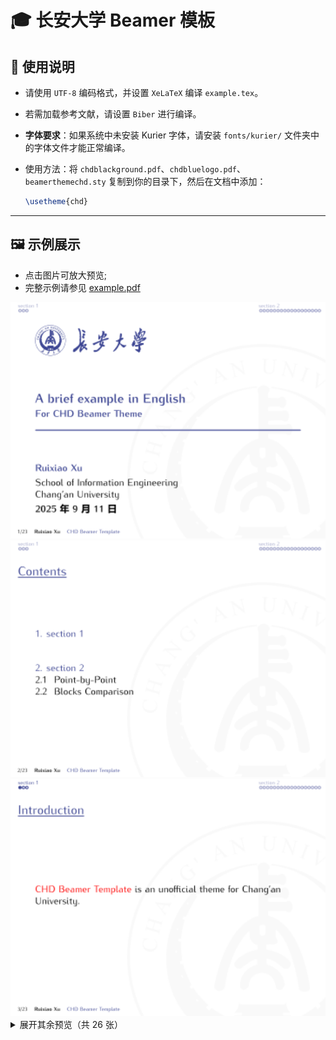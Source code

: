 # 🎓 长安大学 Beamer 模板

## 📖 使用说明 

- 请使用 `UTF-8` 编码格式，并设置 `XeLaTeX` 编译 `example.tex`。
- 若需加载参考文献，请设置 `Biber` 进行编译。
- **字体要求**：如果系统中未安装 Kurier 字体，请安装 `fonts/kurier/` 文件夹中的字体文件才能正常编译。
- 使用方法：将 `chdblackground.pdf`、`chdbluelogo.pdf`、`beamerthemechd.sty` 复制到你的目录下，然后在文档中添加：

    ```latex
    \usetheme{chd}
    ```

---
## 🖼️ 示例展示

- 点击图片可放大预览;
- 完整示例请参见 [example.pdf](example.pdf)

<div align="center">
  <a href="images/example_1.png"><img src="images/example_1.png" alt="示例1" width="720"></a>
  
</div>

<div align="center">
  <a href="images/example_2.png"><img src="images/example_2.png" alt="示例2" width="720"></a>
  
</div>

<div align="center">
  <a href="images/example_3.png"><img src="images/example_3.png" alt="示例3" width="720"></a>
  
</div>

<details>
<summary>展开其余预览（共 26 张）</summary>

<div align="center">
  
  <a href="images/example_4.png"><img src="images/example_4.png" alt="示例4" width="220"></a>
  <a href="images/example_5.png"><img src="images/example_5.png" alt="示例5" width="220"></a>
  <a href="images/example_6.png"><img src="images/example_6.png" alt="示例6" width="220"></a>
  <br>
  <a href="images/example_7.png"><img src="images/example_7.png" alt="示例7" width="220"></a>
  <a href="images/example_8.png"><img src="images/example_8.png" alt="示例8" width="220"></a>
  <a href="images/example_9.png"><img src="images/example_9.png" alt="示例9" width="220"></a>
  <br>
  <a href="images/example_10.png"><img src="images/example_10.png" alt="示例10" width="220"></a>
  <a href="images/example_11.png"><img src="images/example_11.png" alt="示例11" width="220"></a>
  <a href="images/example_12.png"><img src="images/example_12.png" alt="示例12" width="220"></a>
  <br>
  <a href="images/example_13.png"><img src="images/example_13.png" alt="示例13" width="220"></a>
  <a href="images/example_14.png"><img src="images/example_14.png" alt="示例14" width="220"></a>
  <a href="images/example_15.png"><img src="images/example_15.png" alt="示例15" width="220"></a>
  <br>
  <a href="images/example_16.png"><img src="images/example_16.png" alt="示例16" width="220"></a>
  <a href="images/example_17.png"><img src="images/example_17.png" alt="示例17" width="220"></a>
  <a href="images/example_18.png"><img src="images/example_18.png" alt="示例18" width="220"></a>
  <br>
  <a href="images/example_19.png"><img src="images/example_19.png" alt="示例19" width="220"></a>
  <a href="images/example_20.png"><img src="images/example_20.png" alt="示例20" width="220"></a>
  <a href="images/example_21.png"><img src="images/example_21.png" alt="示例21" width="220"></a>
  <br>
  <a href="images/example_22.png"><img src="images/example_22.png" alt="示例22" width="220"></a>
  <a href="images/example_23.png"><img src="images/example_23.png" alt="示例23" width="220"></a>
  <a href="images/example_24.png"><img src="images/example_24.png" alt="示例24" width="220"></a>
  <br>
  <a href="images/example_25.png"><img src="images/example_25.png" alt="示例25" width="220"></a>
  <a href="images/example_26.png"><img src="images/example_26.png" alt="示例26" width="220"></a>
  <a href="images/example_27.png"><img src="images/example_27.png" alt="示例27" width="220"></a>
  <br>
  <a href="images/example_28.png"><img src="images/example_28.png" alt="示例28" width="220"></a>
  <a href="images/example_29.png"><img src="images/example_29.png" alt="示例29" width="220"></a>
</div>

</details>
